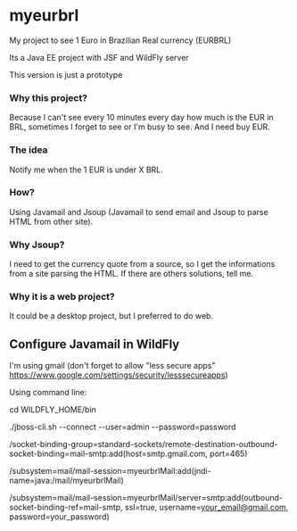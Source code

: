# myeurbrl

My project to see 1 Euro in Brazilian Real currency (EURBRL)

Its a Java EE project with JSF and WildFly server

This version is just a prototype

### Why this project?

Because I can't see every 10 minutes every day how much is the EUR in BRL, sometimes I forget to see or I'm busy to see. And I need buy EUR.

### The idea

Notify me when the 1 EUR is under X BRL.

### How?

Using Javamail and Jsoup (Javamail to send email and Jsoup to parse HTML from other site).

### Why Jsoup?

I need to get the currency quote from a source, so I get the informations from a site parsing the HTML. If there are others solutions, tell me.

### Why it is a web project?

It could be a desktop project, but I preferred to do web.


## Configure Javamail in WildFly

I'm using gmail (don't forget to allow "less secure apps" https://www.google.com/settings/security/lesssecureapps)

Using command line:

cd WILDFLY_HOME/bin

./jboss-cli.sh --connect --user=admin --password=password

/socket-binding-group=standard-sockets/remote-destination-outbound-socket-binding=mail-smtp:add(host=smtp.gmail.com, port=465)

/subsystem=mail/mail-session=myeurbrlMail:add(jndi-name=java:/mail/myeurbrlMail)

/subsystem=mail/mail-session=myeurbrlMail/server=smtp:add(outbound-socket-binding-ref=mail-smtp, ssl=true, username=your_email@gmail.com, password=your_password)
